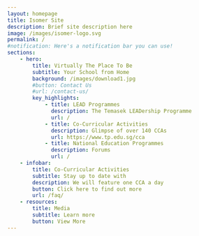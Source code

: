```yaml
---
layout: homepage
title: Isomer Site
description: Brief site description here
image: /images/isomer-logo.svg
permalink: /
#notification: Here's a notification bar you can use!
sections:
    - hero:
        title: Virtually The Place To Be
        subtitle: Your School from Home
        background: /images/download1.jpg
        #button: Contact Us
        #url: /contact-us/
        key_highlights:
            - title: LEAD Programmes
              description: The Temasek LEADership Programme
              url: /
            - title: Co-Curricular Activities
              description: Glimpse of over 140 CCAs
              url: https://www.tp.edu.sg/cca
            - title: National Education Programmes
              description: Forums
              url: /
    - infobar:
        title: Co-Curricular Activities
        subtitle: Stay up to date with
        description: We will feature one CCA a day
        button: Click here to find out more
        url: /faq/
    - resources:
        title: Media
        subtitle: Learn more
        button: View More
---
```

